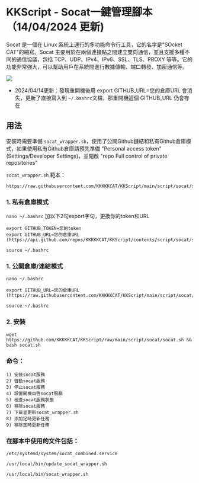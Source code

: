 # KKScript - Socat一鍵管理腳本 （14/04/2024 更新)

Socat 是一個在 Linux 系統上運行的多功能命令行工具，它的名字是"SOcket CAT"的縮寫。Socat 主要用於在兩個連接點之間建立雙向通信，並且支援多種不同的通信協議，包括 TCP、UDP、IPv4、IPv6、SSL、TLS、PROXY 等等。它的功能非常強大，可以幫助用戶在系統間進行數據傳輸、端口轉發、加密通信等。

![](https://raw.githubusercontent.com/KKKKKCAT/KKScript/main/script/socat/socat1.jpg)

- 2024/04/14更新：發現重開機後用 export GITHUB_URL=您的倉庫URL 會消失，更新了直接寫入到 ```~/.bashrc```文檔，那重開機這個 GITHUB_URL 仍會存在

## 用法

安裝時需要準備 ```socat_wrapper.sh```，使用了公開Github鏈結和私有Github倉庫模式，如果使用私有Github倉庫請預先準備 "Personal access token" (Settings/Developer Settings)，並開啟 "repo Full control of private repositories"

```socat_wrapper.sh``` 範本：
```
https://raw.githubusercontent.com/KKKKKCAT/KKScript/main/script/socat/socat_wrapper.sh
```

### 1. 私有倉庫模式
```nano ~/.bashrc``` 加以下2句export字句，更換你的token和URL

```
export GITHUB_TOKEN=您的token
export GITHUB_URL=您的倉庫URL (https://api.github.com/repos/KKKKKCAT/KKScript/contents/script/socat/socat_wrapper.sh)
```

```
source ~/.bashrc
```

### 1. 公開倉庫/連結模式
```nano ~/.bashrc```
```
export GITHUB_URL=您的倉庫URL (https://raw.githubusercontent.com/KKKKKCAT/KKScript/main/script/socat/socat_wrapper.sh)
```
```
source ~/.bashrc
```

### 2. 安裝
```
wget https://github.com/KKKKKCAT/KKScript/raw/main/script/socat/socat.sh && bash socat.sh
```

### 命令：
```
1) 安裝socat服務
2) 啓動socat服務
3) 停止socat服務
4) 設置開機自啓socat服務
5) 檢查socat服務狀態
6) 移除socat服務
7) 下載並更新socat_wrapper.sh
8) 添加定時更新任務
9) 移除定時更新任務
```

### 在腳本中使用的文件包括：
```
/etc/systemd/system/socat_combined.service

/usr/local/bin/update_socat_wrapper.sh

/usr/local/bin/socat_wrapper.sh
```
